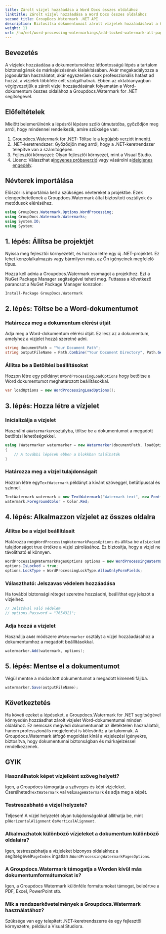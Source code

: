 ```yaml
---
title: Zárolt vízjel hozzáadása a Word Docs összes oldalához
linktitle: Zárolt vízjel hozzáadása a Word Docs összes oldalához
second_title: GroupDocs.Watermark .NET API
description: Biztosítsa dokumentumait zárolt vízjelek hozzáadásával a Groupdocs.Watermark for .NET segítségével. Kövesse lépésről lépésre útmutatónkat az egyszerű megvalósítás érdekében.
weight: 11
url: /hu/net/word-processing-watermarkings/add-locked-watermark-all-pages-word-docs/
---
```

## Bevezetés
A vízjelek hozzáadása a dokumentumokhoz létfontosságú lépés a tartalom biztonságának és márkajelzésének kialakításában. Akár megakadályozza a jogosulatlan használatot, akár egyszerűen csak professzionális hatást ad hozzá, a vízjelek többféle célt szolgálhatnak. Ebben az oktatóanyagban végigvezetjük a zárolt vízjel hozzáadásának folyamatán a Word-dokumentum összes oldalához a Groupdocs.Watermark for .NET segítségével.
## Előfeltételek
Mielőtt belemerülnénk a lépésről lépésre szóló útmutatóba, győződjön meg arról, hogy mindennel rendelkezik, amire szüksége van:
1. Groupdocs.Watermark for .NET: Töltse le a legújabb verziót innen[itt](https://releases.groupdocs.com/Watermark/net/).
2. .NET-keretrendszer: Győződjön meg arról, hogy a .NET-keretrendszer telepítve van a számítógépen.
3. Fejlesztői környezet: Olyan fejlesztői környezet, mint a Visual Studio.
4.  Licenc: Választhat a[ingyenes próbaverzió](https://releases.groupdocs.com/) vagy vásárolni a[ideiglenes engedély](https://purchase.groupdocs.com/temporary-license/).
## Névterek importálása
Először is importálnia kell a szükséges névtereket a projektbe. Ezek elengedhetetlenek a Groupdocs.Watermark által biztosított osztályok és metódusok eléréséhez.
```csharp
using GroupDocs.Watermark.Options.WordProcessing;
using GroupDocs.Watermark.Watermarks;
using System.IO;
using System;
```
## 1. lépés: Állítsa be projektjét

Nyissa meg fejlesztői környezetét, és hozzon létre egy új .NET-projektet. Ez lehet konzolalkalmazás vagy bármilyen más, az Ön igényeinek megfelelő típus.

Hozzá kell adnia a Groupdocs.Watermark csomagot a projekthez. Ezt a NuGet Package Manager segítségével teheti meg. Futtassa a következő parancsot a NuGet Package Manager konzolon:
```sh
Install-Package GroupDocs.Watermark
```
## 2. lépés: Töltse be a Word-dokumentumot
### Határozza meg a dokumentum elérési útját
Adja meg a Word-dokumentum elérési útját. Ez lesz az a dokumentum, amelyhez a vízjelet hozzá szeretné adni.
```csharp
string documentPath = "Your Document Path";
string outputFileName = Path.Combine("Your Document Directory", Path.GetFileName(documentPath));
```
### Állítsa be a Betöltési beállításokat
 Hozzon létre egy példányt a`WordProcessingLoadOptions` hogy betöltse a Word dokumentumot meghatározott beállításokkal.
```csharp
var loadOptions = new WordProcessingLoadOptions();
```
## 3. lépés: Hozza létre a vízjelet
### Inicializálja a vízjelet
 Használni a`Watermarker`osztályba, töltse be a dokumentumot a megadott betöltési lehetőségekkel.
```csharp
using (Watermarker watermarker = new Watermarker(documentPath, loadOptions))
{
    // A további lépések ebben a blokkban találhatók
}
```
### Határozza meg a vízjel tulajdonságait
 Hozzon létre egy`TextWatermark` példányt a kívánt szöveggel, betűtípussal és színnel.
```csharp
TextWatermark watermark = new TextWatermark("Watermark text", new Font("Arial", 19));
watermark.ForegroundColor = Color.Red;
```
## 4. lépés: Alkalmazzon vízjelet az összes oldalra
### Állítsa be a vízjel beállításait
 Határozza meg`WordProcessingWatermarkPagesOptions` és állítsa be a`IsLocked` tulajdonságot true értékre a vízjel zárolásához. Ez biztosítja, hogy a vízjel ne távolítható el könnyen.
```csharp
WordProcessingWatermarkPagesOptions options = new WordProcessingWatermarkPagesOptions();
options.IsLocked = true;
options.LockType = WordProcessingLockType.AllowOnlyFormFields;
```
### Választható: Jelszavas védelem hozzáadása
Ha további biztonsági réteget szeretne hozzáadni, beállíthat egy jelszót a vízjelhez.
```csharp
// Jelszóval való védelem
// options.Password = "7654321";
```
### Adja hozzá a vízjelet
 Használja a`Add` módszere a`Watermarker` osztályt a vízjel hozzáadásához a dokumentumhoz a megadott beállításokkal.
```csharp
watermarker.Add(watermark, options);
```
## 5. lépés: Mentse el a dokumentumot
Végül mentse a módosított dokumentumot a megadott kimeneti fájlba.
```csharp
watermarker.Save(outputFileName);
```

## Következtetés
Ha követi ezeket a lépéseket, a Groupdocs.Watermark for .NET segítségével könnyedén hozzáadhat zárolt vízjelet Word-dokumentumai minden oldalához. Ez nemcsak megvédi dokumentumait az illetéktelen használattól, hanem professzionális megjelenést is kölcsönöz a tartalomnak. A Groupdocs.Watermark átfogó megoldást kínál a vízjelezési igényekre, biztosítva, hogy dokumentumai biztonságban és márkajelzéssel rendelkezzenek.
## GYIK
### Használhatok képet vízjelként szöveg helyett?
 Igen, a Groupdocs támogatja a szöveges és képi vízjeleket. Cserélheted`TextWatermark` val vel`ImageWatermark` és adja meg a képét.
### Testreszabható a vízjel helyzete?
 Teljesen! A vízjel helyzetét olyan tulajdonságokkal állíthatja be, mint pl`HorizontalAlignment` és`VerticalAlignment`.
### Alkalmazhatok különböző vízjeleket a dokumentum különböző oldalaira?
 Igen, testreszabhatja a vízjeleket bizonyos oldalakhoz a segítségével`PageIndex` ingatlan a`WordProcessingWatermarkPagesOptions`.
### A Groupdocs.Watermark támogatja a Worden kívül más dokumentumformátumokat is?
Igen, a Groupdocs Watermark különféle formátumokat támogat, beleértve a PDF, Excel, PowerPoint stb.
### Mik a rendszerkövetelmények a Groupdocs.Watermark használatához?
Szüksége van egy telepített .NET-keretrendszerre és egy fejlesztői környezetre, például a Visual Studiora.